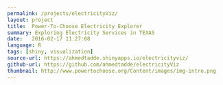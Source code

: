 ```yaml
---
permalink: /projects/electricityViz/
layout: project
title:  Power-To-Choose Electricity Explorer
summary: Exploring Electricity Services in TEXAS
date:   2016-02-17 11:27:08
language: R
tags: [shiny, visualization]
source-url: https://ahmedtadde.shinyapps.io/electricityviz/
github-url: https://github.com/ahmedtadde/electricityViz
thumbnail: http://www.powertochoose.org/Content/images/img-intro.png
---
```

